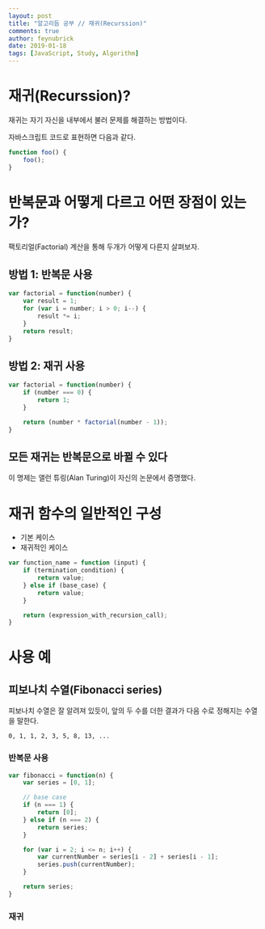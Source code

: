 ```yaml
---
layout: post
title: "알고리듬 공부 // 재귀(Recurssion)"
comments: true
author: feynubrick
date: 2019-01-18
tags: [JavaScript, Study, Algorithm]
---
```


# 재귀(Recurssion)?
재귀는 자기 자신을 내부에서 불러 문제를 해결하는 방법이다.

자바스크립트 코드로 표현하면 다음과 같다.

```javascript
function foo() {
    foo();
}
```

# 반복문과 어떻게 다르고 어떤 장점이 있는가?

팩토리얼(Factorial) 계산을 통해 두개가 어떻게 다른지 살펴보자.

## 방법 1: 반복문 사용

```javascript
var factorial = function(number) {
    var result = 1;
    for (var i = number; i > 0; i--) {
        result *= i;
    }
    return result;
}
```

## 방법 2: 재귀 사용

```javascript
var factorial = function(number) {
    if (number === 0) {
        return 1;
    }

    return (number * factorial(number - 1));
}
```

## 모든 재귀는 반복문으로 바뀔 수 있다

이 명제는 앨런 튜링(Alan Turing)이 자신의 논문에서 증명했다.

# 재귀 함수의 일반적인 구성

- 기본 케이스
- 재귀적인 케이스

```javascript
var function_name = function (input) {
    if (termination_condition) {
        return value;
    } else if (base_case) {
        return value;
    }

    return (expression_with_recursion_call);
}
```

# 사용 예

## 피보나치 수열(Fibonacci series)

피보나치 수열은 잘 알려져 있듯이,
앞의 두 수를 더한 결과가 다음 수로 정해지는 수열을 말한다.

```
0, 1, 1, 2, 3, 5, 8, 13, ...
```

### 반복문 사용

```javascript
var fibonacci = function(n) {
    var series = [0, 1];

    // base case
    if (n === 1) {
        return [0];
    } else if (n === 2) {
        return series;
    }

    for (var i = 2; i <= n; i++) {
        var currentNumber = series[i - 2] + series[i - 1];
        series.push(currentNumber);
    }

    return series;
}
```

### 재귀 